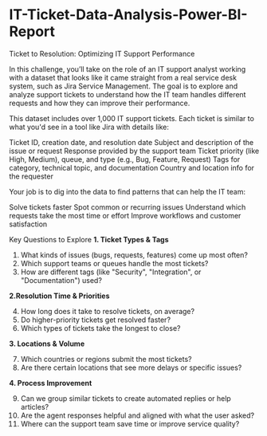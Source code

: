 # IT-Ticket-Data-Analysis-Power-BI-Report



Ticket to Resolution: Optimizing IT Support Performance

In this challenge, you’ll take on the role of an IT support analyst working with a dataset that looks like it came straight from a real service desk system, such as Jira Service Management. The goal is to explore and analyze support tickets to understand how the IT team handles different requests and how they can improve their performance.

This dataset includes over 1,000 IT support tickets. Each ticket is similar to what you'd see in a tool like Jira with details like:

Ticket ID, creation date, and resolution date
Subject and description of the issue or request
Response provided by the support team
Ticket priority (like High, Medium), queue, and type (e.g., Bug, Feature, Request)
Tags for category, technical topic, and documentation
Country and location info for the requester
 

Your job is to dig into the data to find patterns that can help the IT team:

Solve tickets faster
Spot common or recurring issues
Understand which requests take the most time or effort
Improve workflows and customer satisfaction
 

Key Questions to Explore
**1.  Ticket Types & Tags**

1. What kinds of issues (bugs, requests, features) come up most often?
2. Which support teams or queues handle the most tickets?
3. How are different tags (like "Security", "Integration", or "Documentation") used?

**2.Resolution Time & Priorities**

4. How long does it take to resolve tickets, on average?
5. Do higher-priority tickets get resolved faster?
6. Which types of tickets take the longest to close?

**3.  Locations & Volume**

7. Which countries or regions submit the most tickets?
8. Are there certain locations that see more delays or specific issues?

**4.  Process Improvement**

9. Can we group similar tickets to create automated replies or help articles?
10. Are the agent responses helpful and aligned with what the user asked?
11. Where can the support team save time or improve service quality?
